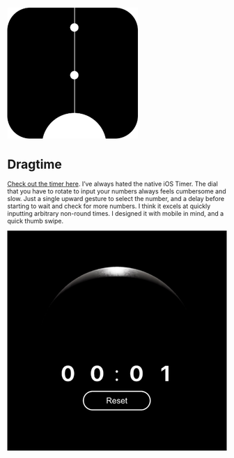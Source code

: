<a href="https://dragtime.netlify.app/"><img src="https://raw.githubusercontent.com/jimmybarron/dragtime/master/public/icon.png" width="300px"></a>

# Dragtime

[Check out the timer here](https://dragtime.netlify.app/). I’ve always hated the native iOS Timer. The dial that you have to rotate to input your numbers always feels cumbersome and slow. Just a single upward gesture to select the number, and a delay before starting to wait and check for more numbers. I think it excels at quickly inputting arbitrary non-round times. I designed it with mobile in mind, and a quick thumb swipe.

![](https://raw.githubusercontent.com/jimmybarron/dragtime/master/public/preview.png)
